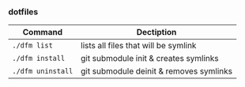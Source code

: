 ### dotfiles
|  Command          | Dectiption                                |
|  -                | -                                         |
|`./dfm list`       |  lists all files that will be symlink     |
|`./dfm install`    |  git submodule init & creates symlinks    |
|`./dfm uninstall`  |  git submodule deinit & removes symlinks  |
